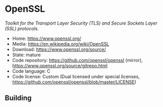 # OpenSSL

_Toolkit for the Transport Layer Security (TLS) and Secure Sockets Layer (SSL) protocols._

- Home: https://www.openssl.org/
- Media: https://en.wikipedia.org/wiki/OpenSSL
- Download: https://www.openssl.org/source/
- State: mature
- Code repository: https://github.com/openssl/openssl (mirror), https://www.openssl.org/source/gitrepo.html
- Code language: C
- Code license: Custom (Dual licensed under special licenses, https://github.com/openssl/openssl/blob/master/LICENSE)

## Building

